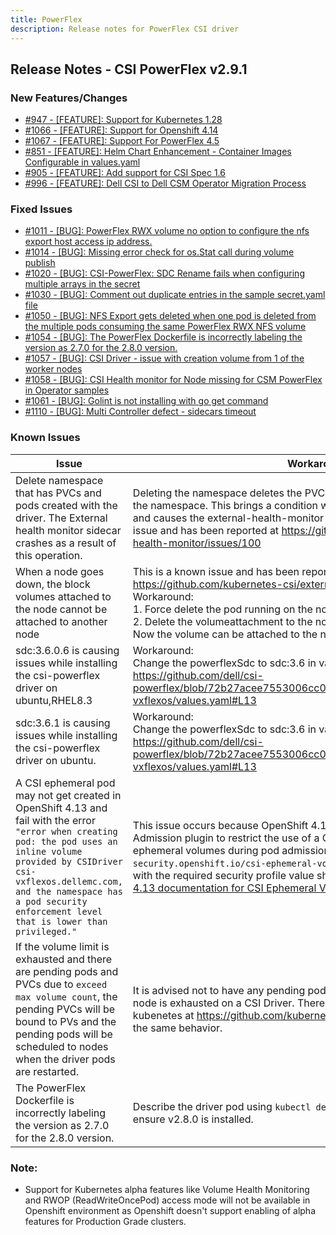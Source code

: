 ```yaml
---
title: PowerFlex
description: Release notes for PowerFlex CSI driver
---
```


## Release Notes - CSI PowerFlex v2.9.1





### New Features/Changes

- [#947 - [FEATURE]: Support for Kubernetes 1.28](https://github.com/dell/csm/issues/947)
- [#1066 - [FEATURE]: Support for Openshift 4.14](https://github.com/dell/csm/issues/1066)
- [#1067 - [FEATURE]: Support For PowerFlex 4.5](https://github.com/dell/csm/issues/1067)
- [#851 - [FEATURE]: Helm Chart Enhancement - Container Images Configurable in values.yaml](https://github.com/dell/csm/issues/851)
- [#905 - [FEATURE]: Add support for CSI Spec 1.6](https://github.com/dell/csm/issues/905)
- [#996 - [FEATURE]: Dell CSI to Dell CSM Operator Migration Process](https://github.com/dell/csm/issues/996)

### Fixed Issues

- [#1011 - [BUG]: PowerFlex RWX volume no option to configure the nfs export host access ip address.](https://github.com/dell/csm/issues/1011)
- [#1014 - [BUG]: Missing error check for os.Stat call during volume publish](https://github.com/dell/csm/issues/1014)
- [#1020 - [BUG]: CSI-PowerFlex: SDC Rename fails when configuring multiple arrays in the secret](https://github.com/dell/csm/issues/1020)
- [#1030 - [BUG]: Comment out duplicate entries in the sample secret.yaml file](https://github.com/dell/csm/issues/1030)
- [#1050 - [BUG]: NFS Export gets deleted when one pod is deleted from the multiple pods consuming the same PowerFlex RWX NFS volume](https://github.com/dell/csm/issues/1050)
- [#1054 - [BUG]:  The PowerFlex Dockerfile is incorrectly labeling the version as 2.7.0 for the 2.8.0 version.](https://github.com/dell/csm/issues/1054)
- [#1057 - [BUG]: CSI Driver - issue with creation volume from 1 of the worker nodes](https://github.com/dell/csm/issues/1057)
- [#1058 - [BUG]: CSI Health monitor for Node missing for CSM PowerFlex in Operator samples](https://github.com/dell/csm/issues/1058)
- [#1061 - [BUG]: Golint is not installing with go get command](https://github.com/dell/csm/issues/1061)
- [#1110 - [BUG]: Multi Controller defect - sidecars timeout](https://github.com/dell/csm/issues/1110)


### Known Issues

| Issue | Workaround |
|-------|------------|
| Delete namespace that has PVCs and pods created with the driver. The External health monitor sidecar crashes as a result of this operation.| Deleting the namespace deletes the PVCs first and then removes the pods in the namespace. This brings a condition where pods exist without their PVCs and causes the external-health-monitor sidecar to crash. This is a known issue and has been reported at https://github.com/kubernetes-csi/external-health-monitor/issues/100|
| When a node goes down, the block volumes attached to the node cannot be attached to another node                                           | This is a known issue and has been reported at https://github.com/kubernetes-csi/external-attacher/issues/215. Workaround: <br /> 1. Force delete the pod running on the node that went down <br /> 2. Delete the volumeattachment to the node that went down. <br /> Now the volume can be attached to the new node.                   |
| sdc:3.6.0.6 is causing issues while installing the csi-powerflex driver on ubuntu,RHEL8.3                                           |  Workaround: <br /> Change the powerflexSdc to sdc:3.6 in values.yaml https://github.com/dell/csi-powerflex/blob/72b27acee7553006cc09df97f85405f58478d2e4/helm/csi-vxflexos/values.yaml#L13 <br />|
| sdc:3.6.1 is causing issues while installing the csi-powerflex driver on ubuntu.                                           |  Workaround: <br /> Change the powerflexSdc to sdc:3.6 in values.yaml https://github.com/dell/csi-powerflex/blob/72b27acee7553006cc09df97f85405f58478d2e4/helm/csi-vxflexos/values.yaml#L13 <br />|
A CSI ephemeral pod may not get created in OpenShift 4.13 and fail with the error `"error when creating pod: the pod uses an inline volume provided by CSIDriver csi-vxflexos.dellemc.com, and the namespace has a pod security enforcement level that is lower than privileged."` | This issue occurs because OpenShift 4.13 introduced the CSI Volume Admission plugin to restrict the use of a CSI driver capable of provisioning CSI ephemeral volumes during pod admission. Therefore, an additional label `security.openshift.io/csi-ephemeral-volume-profile` in [csidriver.yaml](https://github.com/dell/helm-charts/blob/csi-vxflexos-2.9.1/charts/csi-vxflexos/templates/csidriver.yaml) file with the required security profile value should be provided. Follow [OpenShift 4.13 documentation for CSI Ephemeral Volumes](https://docs.openshift.com/container-platform/4.13/storage/container_storage_interface/ephemeral-storage-csi-inline.html) for more information. |
| If the volume limit is exhausted and there are pending pods and PVCs due to `exceed max volume count`, the pending PVCs will be bound to PVs and the pending pods will be scheduled to nodes when the driver pods are restarted. | It is advised not to have any pending pods or PVCs once the volume limit per node is exhausted on a CSI Driver. There is an open issue reported with kubenetes at https://github.com/kubernetes/kubernetes/issues/95911 with the same behavior. |
| The PowerFlex Dockerfile is incorrectly labeling the version as 2.7.0 for the 2.8.0 version. | Describe the driver pod using ```kubectl describe pod $podname -n vxflexos``` to ensure v2.8.0 is installed. |

### Note:

- Support for Kubernetes alpha features like Volume Health Monitoring and RWOP (ReadWriteOncePod) access mode will not be available in Openshift environment as Openshift doesn't support enabling of alpha features for Production Grade clusters.
